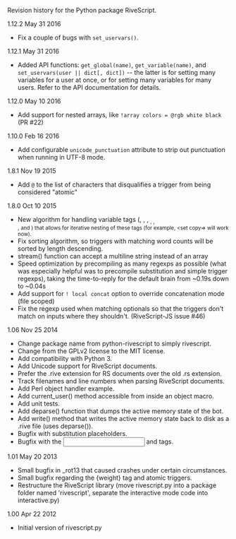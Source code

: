 Revision history for the Python package RiveScript.

1.12.2  May 31 2016
  - Fix a couple of bugs with `set_uservars()`.

1.12.1  May 31 2016
  - Added API functions: `get_global(name)`, `get_variable(name)`, and
    `set_uservars(user || dict[, dict])` -- the latter is for setting many
    variables for a user at once, or for setting many variables for many users.
    Refer to the API documentation for details.

1.12.0  May 10 2016
  - Add support for nested arrays, like `!array colors = @rgb white black`
    (PR #22)

1.10.0  Feb 16 2016
  - Add configurable `unicode_punctuation` attribute to strip out punctuation
    when running in UTF-8 mode.

1.8.1  Nov 19 2015
  - Add `@` to the list of characters that disqualifies a trigger from being
    considered "atomic"

1.8.0  Oct 10 2015
  - New algorithm for handling variable tags (<get>, <set>, <add>, <sub>,
    <mult>, <div>, <bot> and <env>) that allows for iterative nesting of
    these tags (for example, <set copy=<get orig>> will work now).
  - Fix sorting algorithm, so triggers with matching word counts will be
    sorted by length descending.
  - stream() function can accept a multiline string instead of an array
  - Speed optimization by precompiling as many regexps as possible (what was
    especially helpful was to precompile substitution and simple trigger
    regexps), taking the time-to-reply for the default brain from ~0.19s down
    to ~0.04s
  - Add support for `! local concat` option to override concatenation mode
    (file scoped)
  - Fix the regexp used when matching optionals so that the triggers don't match
    on inputs where they shouldn't. (RiveScript-JS issue #46)

1.06  Nov 25 2014
  - Change package name from python-rivescript to simply rivescript.
  - Change from the GPLv2 license to the MIT license.
  - Add compatibility with Python 3.
  - Add Unicode support for RiveScript documents.
  - Prefer the .rive extension for RS documents over the old .rs extension.
  - Track filenames and line numbers when parsing RiveScript documents.
  - Add Perl object handler example.
  - Add current_user() method accessible from inside an object macro.
  - Add unit tests.
  - Add deparse() function that dumps the active memory state of the bot.
  - Add write() method that writes the active memory state back to disk as a
    .rive file (uses deparse()).
  - Bugfix with substitution placeholders.
  - Bugfix with the <input> and <reply> tags.

1.01  May 20 2013
  - Small bugfix in _rot13 that caused crashes under certain circumstances.
  - Small bugfix regarding the {weight} tag and atomic triggers.
  - Restructure the RiveScript library (move rivescript.py into a package
    folder named 'rivescript', separate the interactive mode code into
    interactive.py)

1.00  Apr 22 2012
  - Initial version of rivescript.py

